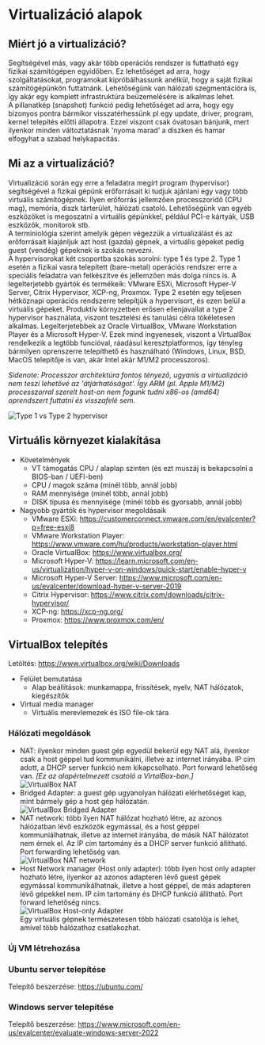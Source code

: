 # Virtualizáció alapok

## Miért jó a virtualizáció?
Segítségével más, vagy akár több operációs rendszer is futtatható egy fizikai számítógépen egyidőben. Ez lehetőséget ad arra, hogy szolgáltatásokat, programokat kipróbálhassunk anélkül, hogy a saját fizikai számítógépünkön futtatnánk. Lehetőségünk van hálózati szegmentációra is, így akár egy komplett infrastruktúra beüzemelésére is alkalmas lehet.  
A pillanatkép (snapshot) funkció pedig lehetőséget ad arra, hogy egy bizonyos pontra bármikor visszatérhessünk pl egy update, driver, program, kernel telepítés előtti állapotra. Ezzel viszont csak óvatosan bánjunk, mert ilyenkor minden változtatásnak 'nyoma marad' a diszken és hamar elfogyhat a szabad helykapacitás.

## Mi az a virtualizáció?
Virtualizáció során egy erre a feladatra megírt program (hypervisor) segítségével a fizikai gépünk erőforrásait ki tudjuk ajánlani egy vagy több virtuális számítógépnek. Ilyen erőforrás jellemzően processzoridő (CPU mag), memória, diszk tárterület, hálózati csatoló. Lehetőségünk van egyéb eszközöket is megoszatni a virtuális gépünkkel, például PCI-e kártyák, USB eszközök, monitorok stb.  
A terminiológia szerint amelyik gépen végezzük a virtualizálást és az erőforrásait kiajánljuk azt host (gazda) gépnek, a virtuális gépeket pedig guest (vendég) gépeknek is szokás nevezni.  
A hypervisorokat két csoportba szokás sorolni: type 1 és type 2. Type 1 esetén a fizikai vasra telepített (bare-metal) operációs rendszer erre a speciális feladatra van felkészítve és jellemzően más dolga nincs is. A legelterjetebb gyártók és termékeik: VMware ESXi, Microsoft Hyper-V Server, Citrix Hypervisor, XCP-ng, Proxmox. Type 2 esetén egy teljesen hétköznapi operációs rendszerre telepítjük a hypervisort, és ezen belül a virtuális gépeket. Produktív környzetben erősen ellenjavallat a type 2 hypervisor használata, viszont tesztelési és tanulási célra tökéletesen alkalmas. Legelterjetebbek az Oracle VirtualBox, VMware Workstation Player és a Microsoft Hyper-V. Ezek mind ingyenesek, viszont a VirtualBox rendelkezik a legtöbb funcióval, ráadásul keresztplatformos, így tényleg bármilyen oprenszerre telepíthető és használható (Windows, Linux, BSD, MacOS telepítője is van, akár Intel akár M1/M2 processzoros).  

*Sidenote: Processzor architektúra fontos tényező, ugyanis a virtualizáció nem teszi lehetővé az 'átjárhatóságot'. Így ARM (pl. Apple M1/M2) processzorral szerelt host-on nem fogunk tudni x86-os (amd64) oprendszert futtatni és visszafelé sem.*

![Type 1 vs Type 2 hypervisor](resources/virtualbox_type1_vs_type2.png)

## Virtuális környezet kialakítása
- Követelmények
  - VT támogatás CPU / alaplap szinten (és ezt muszáj is bekapcsolni a BIOS-ban / UEFI-ben)
  - CPU / magok száma (minél több, annál jobb)
  - RAM mennyisége (minél több, annál jobb)
  - DISK típusa és mennyisége (minél több és gyorsabb, annál jobb)
- Nagyobb gyártók és hypervisor megoldásaik
  - VMware ESXi: https://customerconnect.vmware.com/en/evalcenter?p=free-esxi8
  - VMware Workstation Player: https://www.vmware.com/hu/products/workstation-player.html
  - Oracle VirtualBox: https://www.virtualbox.org/
  - Microsoft Hyper-V: https://learn.microsoft.com/en-us/virtualization/hyper-v-on-windows/quick-start/enable-hyper-v
  - Microsoft Hyper-V Server: https://www.microsoft.com/en-us/evalcenter/download-hyper-v-server-2019
  - Citrix Hypervisor: https://www.citrix.com/downloads/citrix-hypervisor/
  - XCP-ng: https://xcp-ng.org/
  - Proxmox: https://www.proxmox.com/en/

## VirtualBox telepítés
Letöltés: https://www.virtualbox.org/wiki/Downloads
- Felület bemutatása
  - Alap beállítások: munkamappa, frissítések, nyelv, NAT hálózatok, kiegészítők
- Virtual media manager
  - Virtuális merevlemezek és ISO file-ok tára

### Hálózati megoldások
  - NAT: ilyenkor minden guest gép egyedül bekerül egy NAT alá, ilyenkor csak a host géppel tud kommunikálni, illetve az internet irányába. IP cím adott, a DHCP server funkció nem kikapcsolható. Port forward lehetőség van. *[Ez az alapértelmezett csatoló a VirtalBox-ban.]*  
  ![VirtualBox NAT](resources/virtualbox_nat.png)
  - Bridged Adapter: a guest gép ugyanolyan hálózati elérhetőséget kap, mint bármely gép a host gép hálózatán.  
  ![VirtualBox Bridged Adapter](resources/virtualbox_bridged.png)
  - NAT network: több ilyen NAT hálózat hozható létre, az azonos hálózatban lévő eszközök egymással, és a host géppel kommuniálhatnak, illetve az internet irányába, de másik NAT hálózatot nem érnek el. Az IP cím tartomány és a DHCP server funkció állítható. Port forwarding lehetőség van.  
  ![VirtualBox NAT network](resources/virtualbox_nat_network.png)
  - Host Network manager (Host only adapter): több ilyen host only adapter hozható létre, ilyenkor az azonos adapteren lévő guest gépek egymással kommunikálhatnak, illetve a host géppel, de más adapteren lévő gépekkel nem. IP cím tartomány és DHCP funkció állítható. Port forward lehetőség nincs.  
  ![VirtualBox Host-only Adapter](resources/virtualbox_host_only.png)  
Egy virtuális gépnek természetesen több hálózati csatolója is lehet, amivel több hálózathoz csatlakozhat.

### Új VM létrehozása  
  

### Ubuntu server telepítése

Telepítő beszerzése: https://ubuntu.com/

### Windows server telepítése
Telepítő beszerzése: https://www.microsoft.com/en-us/evalcenter/evaluate-windows-server-2022